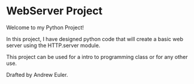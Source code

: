 # WebServer Project

Welcome to my Python Project!

In this project, I have designed python code that will create a basic web server using the HTTP.server module.

This project can be used for a intro to programming class or for any other use.

Drafted by Andrew Euler.
